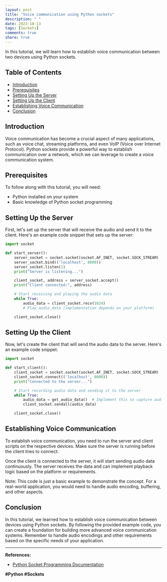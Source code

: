 ```yaml
---
layout: post
title: "Voice communication using Python sockets"
description: " "
date: 2023-10-13
tags: [Sockets]
comments: true
share: true
---
```


In this tutorial, we will learn how to establish voice communication between two devices using Python sockets. 

## Table of Contents
- [Introduction](#introduction)
- [Prerequisites](#prerequisites)
- [Setting Up the Server](#setting-up-the-server)
- [Setting Up the Client](#setting-up-the-client)
- [Establishing Voice Communication](#establishing-voice-communication)
- [Conclusion](#conclusion)

## Introduction
Voice communication has become a crucial aspect of many applications, such as voice chat, streaming platforms, and even VoIP (Voice over Internet Protocol). Python sockets provide a powerful way to establish communication over a network, which we can leverage to create a voice communication system.

## Prerequisites
To follow along with this tutorial, you will need:
- Python installed on your system
- Basic knowledge of Python socket programming

## Setting Up the Server
First, let's set up the server that will receive the audio and send it to the client. Here's an example code snippet that sets up the server:

```python
import socket

def start_server():
    server_socket = socket.socket(socket.AF_INET, socket.SOCK_STREAM)
    server_socket.bind(('localhost', 8000))
    server_socket.listen(1)
    print("Server is listening...")

    client_socket, address = server_socket.accept()
    print("Client connected:", address)

    # Start receiving and playing the audio data
    while True:
        audio_data = client_socket.recv(1024)
        # Play audio_data (implementation depends on your platform)

    client_socket.close()
```

## Setting Up the Client
Now, let's create the client that will send the audio data to the server. Here's an example code snippet:

```python
import socket

def start_client():
    client_socket = socket.socket(socket.AF_INET, socket.SOCK_STREAM)
    client_socket.connect(('localhost', 8000))
    print("Connected to the server...")

    # Start recording audio data and sending it to the server
    while True:
        audio_data = get_audio_data()  # Implement this to capture audio data
        client_socket.sendall(audio_data)

    client_socket.close()
```

## Establishing Voice Communication
To establish voice communication, you need to run the server and client scripts on the respective devices. Make sure the server is running before the client tries to connect.

Once the client is connected to the server, it will start sending audio data continuously. The server receives the data and can implement playback logic based on the platform or requirements.

Note: This code is just a basic example to demonstrate the concept. For a real-world application, you would need to handle audio encoding, buffering, and other aspects.

## Conclusion
In this tutorial, we learned how to establish voice communication between devices using Python sockets. By following the provided example code, you can create a foundation for building more advanced voice communication systems. Remember to handle audio encodings and other requirements based on the specific needs of your application.

---

**References:**
- [Python Socket Programming Documentation](https://docs.python.org/3/library/socket.html) 

**#Python #Sockets**